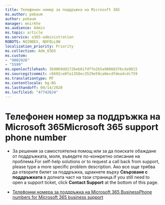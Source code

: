 ```yaml
---
title: Телефонен номер за поддръжка на Microsoft 365
ms.author: pebaum
author: pebaum
manager: mnirkhe
ms.audience: Admin
ms.topic: article
ms.service: o365-administration
ROBOTS: NOINDEX, NOFOLLOW
localization_priority: Priority
ms.collection: Adm_O365
ms.custom:
- "9002926"
- "5599"
ms.openlocfilehash: 3b9069dd172beb81fdffe2b5a90868376cda9015
ms.sourcegitcommit: c6692ce0fa1358ec3529e59ca0ecdfdea4cdc759
ms.translationtype: MT
ms.contentlocale: bg-BG
ms.lasthandoff: 09/14/2020
ms.locfileid: "47742624"
---
```

# <a name="microsoft-365-support-phone-number"></a><span data-ttu-id="8cc4e-102">Телефонен номер за поддръжка на Microsoft 365</span><span class="sxs-lookup"><span data-stu-id="8cc4e-102">Microsoft 365 support phone number</span></span>

- <span data-ttu-id="8cc4e-103">За решения за самостоятелна помощ или за да поискате обаждане от поддръжката, моля, въведете по-конкретно описание на проблема.</span><span class="sxs-lookup"><span data-stu-id="8cc4e-103">For self-help solutions or to request a call back from support, please type a more specific problem description.</span></span>  <span data-ttu-id="8cc4e-104">Ако все още трябва да отворите билет за поддръжка, щракнете върху **Свързване с поддръжката** в долната част на тази страница.</span><span class="sxs-lookup"><span data-stu-id="8cc4e-104">If you still need to open a support ticket, click **Contact Support** at the bottom of this page.</span></span>

- [<span data-ttu-id="8cc4e-105">Телефонни номера за поддръжка на Microsoft 365 Business</span><span class="sxs-lookup"><span data-stu-id="8cc4e-105">Phone numbers for Microsoft 365 business support</span></span>](https://docs.microsoft.com/microsoft-365/admin/contact-support-for-business-products?view=o365-worldwide&tabs=phone)
